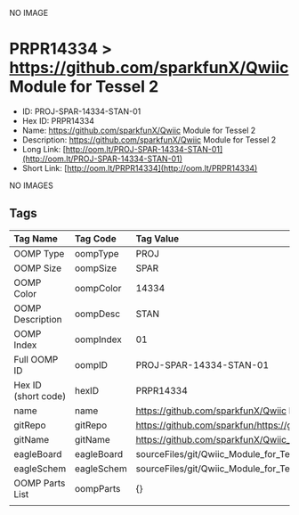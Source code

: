 


  
NO IMAGE  
# PRPR14334 > https://github.com/sparkfunX/Qwiic Module for Tessel 2

- ID: PROJ-SPAR-14334-STAN-01
- Hex ID: PRPR14334
- Name: https://github.com/sparkfunX/Qwiic Module for Tessel 2
- Description: https://github.com/sparkfunX/Qwiic Module for Tessel 2
- Long Link: [http://oom.lt/PROJ-SPAR-14334-STAN-01](http://oom.lt/PROJ-SPAR-14334-STAN-01)
- Short Link: [http://oom.lt/PRPR14334](http://oom.lt/PRPR14334)
  
NO IMAGES  
## Tags
  

|Tag Name|Tag Code|Tag Value|
| :--- | :--- | :--- |
|OOMP Type|oompType|PROJ|
|OOMP Size|oompSize|SPAR|
|OOMP Color|oompColor|14334|
|OOMP Description|oompDesc|STAN|
|OOMP Index|oompIndex|01|
|Full OOMP ID|oompID|PROJ-SPAR-14334-STAN-01|
|Hex ID (short code)|hexID|PRPR14334|
|name|name|https://github.com/sparkfunX/Qwiic Module for Tessel 2|
|gitRepo|gitRepo|https://github.com/sparkfun/https://github.com/sparkfunX/Qwiic_Module_for_Tessel_2|
|gitName|gitName|https://github.com/sparkfunX/Qwiic_Module_for_Tessel_2|
|eagleBoard|eagleBoard|sourceFiles/git/Qwiic_Module_for_Tessel_2/Hardware/Qwiic Module for Tessel 2.brd|
|eagleSchem|eagleSchem|sourceFiles/git/Qwiic_Module_for_Tessel_2/Hardware/Qwiic Module for Tessel 2.sch|
|OOMP Parts List|oompParts|{}|
||||
